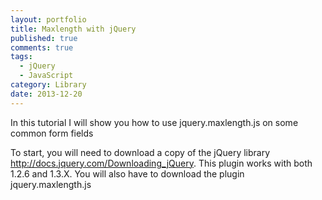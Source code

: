 ```yaml
---
layout: portfolio
title: Maxlength with jQuery
published: true
comments: true
tags:
  - jQuery
  - JavaScript
category: Library
date: 2013-12-20
---
```


In this tutorial I will show you how to use jquery.maxlength.js on some common form fields

To start, you will need to download a copy of the jQuery library http://docs.jquery.com/Downloading_jQuery.
This plugin works with both 1.2.6 and 1.3.X. You will also have to download the plugin jquery.maxlength.js
